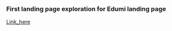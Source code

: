 ### First landing page exploration for Edumi landing page
[Link_here](https://www.figma.com/file/tmyX2TJDyrSShcgUFri9EL/Edumi-Landing-page?type=design&node-id=8-56&mode=design&t=IyM72n3ZWqBHrwOl-0)
